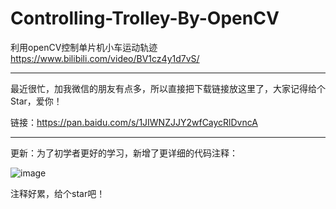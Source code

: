 # Controlling-Trolley-By-OpenCV
利用openCV控制单片机小车运动轨迹
https://www.bilibili.com/video/BV1cz4y1d7vS/

---------------------------------

最近很忙，加我微信的朋友有点多，所以直接把下载链接放这里了，大家记得给个Star，爱你！

链接：https://pan.baidu.com/s/1JIWNZJJY2wfCaycRlDvncA

---------------------------------

更新：为了初学者更好的学习，新增了更详细的代码注释：

![image](https://user-images.githubusercontent.com/29682883/170617968-2b2e7d1f-83a1-47e0-bda4-f5ae9371e5d7.png)

注释好累，给个star吧！
